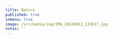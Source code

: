 ```yaml
---
title: Nature
published: true
inmenu: true
image: /src/media/img/IMG_20180813_133617.jpg
notes: ''
---
```


